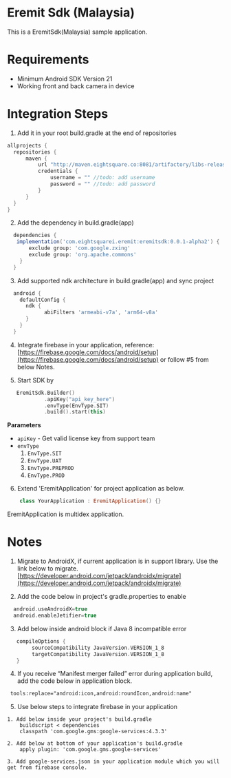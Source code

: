 # Eremit Sdk (Malaysia)
This is a EremitSdk(Malaysia) sample application. 

Requirements
============

* Minimum Android SDK Version 21
* Working front and back camera in device

Integration Steps
=================

1. Add it in your root build.gradle at the end of repositories
  ```gradle
  allprojects {
    repositories {
        maven {
            url "http://maven.eightsquare.co:8081/artifactory/libs-release-local"
            credentials {
                username = "" //todo: add username 
                password = "" //todo: add password
            }
        }
    }
}
```
2. Add the dependency in build.gradle(app)
```gradle
  dependencies {
   implementation('com.eightsquarei.eremit:eremitsdk:0.0.1-alpha2') {
       exclude group: 'com.google.zxing'
       exclude group: 'org.apache.commons'
    }
  }
```

3. Add supported ndk architecture in build.gradle(app) and sync project
```gradle
  android {
    defaultConfig {
      ndk {
            abiFilters 'armeabi-v7a', 'arm64-v8a'
      }
    }
  }
  ```

4. Integrate firebase in your application, reference: [https://firebase.google.com/docs/android/setup](https://firebase.google.com/docs/android/setup) or follow #5 from below Notes.

5. Start SDK by
```kotlin
   EremitSdk.Builder()
            .apiKey("api_key_here")
            .envType(EnvType.SIT)
            .build().start(this)
```
  **Parameters**  
  * `apiKey` - Get valid license key from support team
  * `envType`
    1. `EnvType.SIT`
    2. `EnvType.UAT`
    3. `EnvType.PREPROD`
    4. `EnvType.PROD`
6. Extend 'EremitApplication' for project application as below. 
```kotlin
    class YourApplication : EremitApplication() {}
```
EremitApplication is multidex application.

  
Notes
=======

1. Migrate to AndroidX, if current application is in support library. 
   Use the link below to migrate.
     [https://developer.android.com/jetpack/androidx/migrate](https://developer.android.com/jetpack/androidx/migrate)

2. Add the code below in project's gradle.properties to enable 
```gradle
  android.useAndroidX=true
  android.enableJetifier=true
```

3. Add below inside android block if Java 8 incompatible error
```gradle
   compileOptions {
        sourceCompatibility JavaVersion.VERSION_1_8
        targetCompatibility JavaVersion.VERSION_1_8
   }
```
4. If you receive “Manifest merger failed” error during application build, add the code below in application block.
```xml
 tools:replace="android:icon,android:roundIcon,android:name"
```

5. Use below steps to integrate firebase in your application
 ```
 1. Add below inside your project's build.gradle
     buildscript < dependencies
     classpath 'com.google.gms:google-services:4.3.3'

 2. Add below at bottom of your application's build.gradle
     apply plugin: 'com.google.gms.google-services'
     
 3. Add google-services.json in your application module which you will get from firebase console.
 ```
